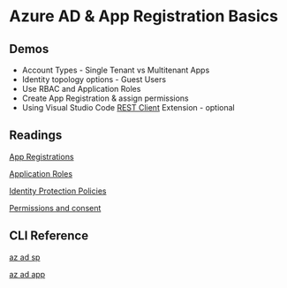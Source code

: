 # Azure AD & App Registration Basics

## Demos

- Account Types - Single Tenant vs Multitenant Apps
- Identity topology options - Guest Users
- Use RBAC and Application Roles
- Create App Registration & assign permissions
- Using Visual Studio Code [REST Client](https://marketplace.visualstudio.com/items?itemName=humao.rest-client) Extension - optional

## Readings

[App Registrations](https://docs.microsoft.com/en-us/azure/active-directory/develop/quickstart-register-app)

[Application Roles](https://docs.microsoft.com/en-us/azure/architecture/multitenant-identity/app-roles)

[Identity Protection Policies](https://docs.microsoft.com/en-us/azure/active-directory/identity-protection/concept-identity-protection-policies)

[Permissions and consent](https://docs.microsoft.com/en-us/azure/active-directory/develop/v2-permissions-and-consent)

## CLI Reference

[az ad sp](https://docs.microsoft.com/en-us/cli/azure/ad/sp?view=azure-cli-latest#az_ad_sp_create_for_rbac)

[az ad app](https://docs.microsoft.com/en-us/cli/azure/ad/app?view=azure-cli-latest)